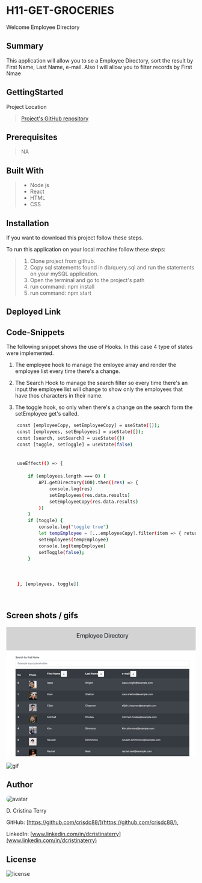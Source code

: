# H11-GET-GROCERIES

Welcome Employee Directory

## Summary

This application will allow you to se a Employee Directory, sort the result by First Name, Last Name, e-mail.  Also I will allow you to filter records by First Nmae

## GettingStarted

Project Location

>[Project's GitHub repository](https://github.com/crisdc88/H18-employee-directory)

## Prerequisites

>NA

## Built With

>* Node js
>* React
>* HTML
>* CSS

## Installation

If you want to download this project follow these steps.

To run this application on your local machine follow these steps:

>1. Clone project from github.
>2. Copy sql statements found in db/query.sql and run the statements on your mySQL application.
>3. Open the terminal and go to the project's path
>4. run command: npm install
>5. run command: npm start

## Deployed Link

>

## Code-Snippets

The following snippet shows the use of Hooks.  In this case 4 type of states were implemented.  

1. The employee hook to manage the emloyee array and render the employee list every time there's a change.

2. The Search Hook to manage the search filter so every time there's an input the employee list will change to show only the employees that have thos characters in their name.

3. The toggle hook, so only when there's a change on the search form the setEmployee get's called.

```sh
    const [employeeCopy, setEmployeeCopy] = useState([]);
    const [employees, setEmployees] = useState([]);
    const [search, setSearch] = useState({})
    const [toggle, setToggle] = useState(false)


    useEffect(() => {

        if (employees.length === 0) {
            API.getDirectory(100).then((res) => {
                console.log(res)
                setEmployees(res.data.results)
                setEmployeeCopy(res.data.results)
            })
        }
        if (toggle) {
            console.log("toggle true")
            let tempEmployee = [...employeeCopy].filter(item => { return item.name.first.toLowerCase().indexOf(search.searchName) > -1 })
            setEmployees(tempEmployee)
            console.log(tempEmployee)
            setToggle(false);
        }



    }, [employees, toggle])




```

## Screen shots / gifs

![consoleInput](./screenshot1.png)

![gif](./employeedir.gif)

## Author

<img src="https://avatars.githubusercontent.com/u/61372364?" alt="avatar" style="border-radius:20px" width="30"/>

D. Cristina Terry

GitHub: [https://github.com/crisdc88/](https://github.com/crisdc88/),

LinkedIn: [www.linkedin.com/in/dcristinaterry](www.linkedin.com/in/dcristinaterry)

## License

![license](https://img.shields.io/badge/license-MIT-green)


